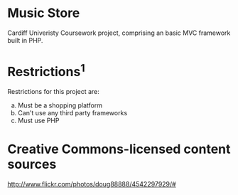 Music Store
===========================

Cardiff Univeristy Coursework project, comprising an basic MVC framework built in PHP.

Restrictions<sup>1<sup>
============

Restrictions for this project are:
<ol type="a">
<li>Must be a shopping platform</li>
<li>Can't use any third party frameworks</li>
<li>Must use PHP</li>
</ol>

Creative Commons-licensed content sources
=========================================

http://www.flickr.com/photos/doug88888/4542297929/#
